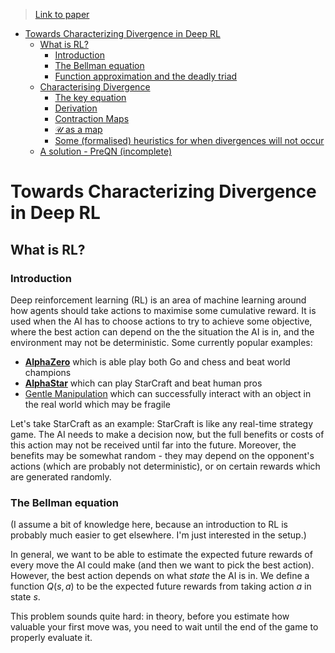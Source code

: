 > [Link to paper](https://arxiv.org/pdf/1903.08894.pdf) 

<!-- MarkdownTOC -->

- [Towards Characterizing Divergence in Deep RL](#towards-characterizing-divergence-in-deep-rl)
    - [What is RL?](#what-is-rl)
        - [Introduction](#introduction)
        - [The Bellman equation](#the-bellman-equation)
        - [Function approximation and the deadly triad](#function-approximation-and-the-deadly-triad)
    - [Characterising Divergence](#characterising-divergence)
        - [The key equation](#the-key-equation)
        - [Derivation](#derivation)
        - [Contraction Maps](#contraction-maps)
        - [$\mathcal U$ as a map](#%24mathcal-u%24-as-a-map)
        - [Some \(formalised\) heuristics for when divergences will not occur](#some-formalised-heuristics-for-when-divergences-will-not-occur)
    - [A solution - PreQN (incomplete)](#a-solution---preqn)

<!-- /MarkdownTOC -->


# Towards Characterizing Divergence in Deep RL

## What is RL?
### Introduction
Deep reinforcement learning (RL) is an area of machine learning around how agents should take actions to maximise some cumulative reward. It is used when the AI has to choose actions to try to achieve some objective, where the best action can depend on the the situation the AI is in, and the environment may not be deterministic. Some currently popular examples:

* [**AlphaZero**](https://deepmind.com/blog/alphago-zero-learning-scratch/) which is able play both Go and chess and beat world champions
* [**AlphaStar**](https://www.theverge.com/2019/1/24/18196135/google-deepmind-ai-starcraft-2-victory) which can play StarCraft and beat human pros
* [Gentle Manipulation](https://sites.google.com/view/gentlemanipulation) which can successfully interact with an object in the real world which may be fragile

Let's take StarCraft as an example: StarCraft is like any real-time strategy game. The AI needs to make a decision now, but the full benefits or costs of this action may not be received until far into the future. Moreover, the benefits may be somewhat random - they may depend on the opponent's actions (which are probably not deterministic), or on certain rewards which are generated randomly.

### The Bellman equation 
(I assume a bit of knowledge here, because an introduction to RL is probably much easier to get elsewhere. I'm just interested in the setup.)

In general, we want to be able to estimate the expected future rewards of every move the AI could make (and then we want to pick the best action). However, the best action depends on what _state_ the AI is in. We define a function $Q(s,a)$ to be the expected future rewards from taking action $a$ in state $s$. 

This problem sounds quite hard: in theory, before you estimate how valuable  your first move was, you need to wait until the end of the game to properly evaluate it. 
